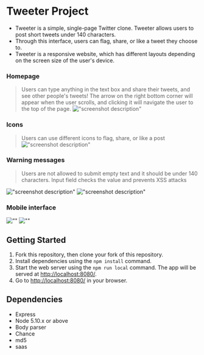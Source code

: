 # Tweeter Project

- Tweeter is a simple, single-page Twitter clone. Tweeter allows users to post short tweets under 140 characters. 
- Through this interface, users can flag, share, or like a tweet they choose to. 
- Tweeter is a responsive website, which has different layouts depending on the screen size of the user's device.


### Homepage
> Users can type anything in the text box and share their tweets, and see other people's tweets!
> The arrow on the right bottom corner will appear when the user scrolls, and clicking it will navigate the user to the top of the page.
!["screenshot description"]()

### Icons
> Users can use different icons to flag, share, or like a post
!["screenshot description"]()

### Warning messages
> Users are not allowed to submit empty text and it should be under 140 characters. 
> Input field checks the value and prevents XSS attacks

!["screenshot description"]()
!["screenshot description"]()


### Mobile interface
![""]()
![""]()


## Getting Started

1. Fork this repository, then clone your fork of this repository.
2. Install dependencies using the `npm install` command.
3. Start the web server using the `npm run local` command. The app will be served at <http://localhost:8080/>.
4. Go to <http://localhost:8080/> in your browser.

## Dependencies

- Express
- Node 5.10.x or above
- Body parser
- Chance
- md5
- saas
